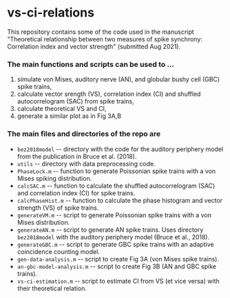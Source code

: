 # vs-ci-relations
This repository contains some of the code used in the manuscript "Theoretical relationship between two measures of spike synchrony: Correlation index and vector strength" (submitted Aug 2021). 

### The main functions and scripts can be used to ...
  1. simulate von Mises, auditory nerve (AN), and globular bushy cell (GBC) spike trains,
  2. calculate vector srength (VS), correlation index (CI) and shuffled autocorrelogram (SAC) from spike trains,
  3. calculate theoretical VS and CI,
  4. generate a similar plot as in Fig 3A,B

### The main files and directories of the repo are
  + `bez2018model` -- directory with the code for the auditory periphery model from the publication in Bruce et al. (2018).
  + `utils` -- directory with data preprocessing code.
  + `PhaseLock.m` -- function to generate Poissonian spike trains with a von Mises spiking distribution.
  + `calcSAC.m` -- function to calculate the shuffled autocorrelogram (SAC) and correlation index (CI) for spike trains.
  + `calcPhaseHist.m` -- function to calculate the phase histogram and vector strength (VS) of spike trains.
  + `generateVM.m` -- script to generate Poissonian spike trains with a von Mises distribution.
  + `generateAN.m` -- script to generate AN spike trains. Uses directory `bez2018model` with the auditory periphery model (Bruce et al., 2018).
  + `generateGBC.m` -- script to generate GBC spike trains with an adaptive coincidence counting model.
  + `gen-data-analysis.m` -- script to create Fig 3A (von Mises spike trains).
  + `an-gbc-model-analysis.m` -- script to create Fig 3B (AN and GBC spike trains).
  + `vs-ci-estimation.m` -- script to estimate CI from VS (et vice versa) with their theoretical relation.
  

